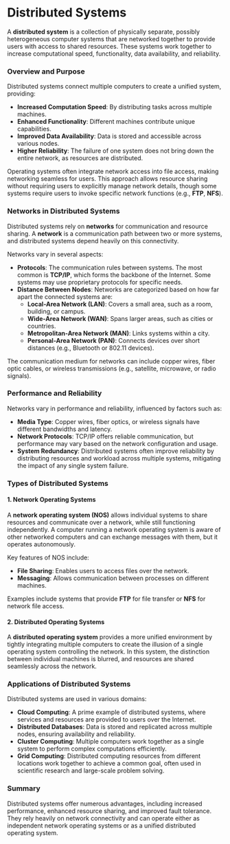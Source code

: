 # Distributed Systems

A **distributed system** is a collection of physically separate, possibly heterogeneous computer systems that are networked together to provide users with access to shared resources. These systems work together to increase computational speed, functionality, data availability, and reliability.

###  Overview and Purpose

Distributed systems connect multiple computers to create a unified system, providing:
- **Increased Computation Speed**: By distributing tasks across multiple machines.
- **Enhanced Functionality**: Different machines contribute unique capabilities.
- **Improved Data Availability**: Data is stored and accessible across various nodes.
- **Higher Reliability**: The failure of one system does not bring down the entire network, as resources are distributed.

Operating systems often integrate network access into file access, making networking seamless for users. This approach allows resource sharing without requiring users to explicitly manage network details, though some systems require users to invoke specific network functions (e.g., **FTP**, **NFS**).

###  Networks in Distributed Systems

Distributed systems rely on **networks** for communication and resource sharing. A **network** is a communication path between two or more systems, and distributed systems depend heavily on this connectivity.

Networks vary in several aspects:
- **Protocols**: The communication rules between systems. The most common is **TCP/IP**, which forms the backbone of the Internet. Some systems may use proprietary protocols for specific needs.
- **Distance Between Nodes**: Networks are categorized based on how far apart the connected systems are:
  - **Local-Area Network (LAN)**: Covers a small area, such as a room, building, or campus.
  - **Wide-Area Network (WAN)**: Spans larger areas, such as cities or countries.
  - **Metropolitan-Area Network (MAN)**: Links systems within a city.
  - **Personal-Area Network (PAN)**: Connects devices over short distances (e.g., Bluetooth or 802.11 devices).
  
The communication medium for networks can include copper wires, fiber optic cables, or wireless transmissions (e.g., satellite, microwave, or radio signals).

### Performance and Reliability

Networks vary in performance and reliability, influenced by factors such as:
- **Media Type**: Copper wires, fiber optics, or wireless signals have different bandwidths and latency.
- **Network Protocols**: TCP/IP offers reliable communication, but performance may vary based on the network configuration and usage.
- **System Redundancy**: Distributed systems often improve reliability by distributing resources and workload across multiple systems, mitigating the impact of any single system failure.

###  Types of Distributed Systems

####   1. Network Operating Systems

A **network operating system (NOS)** allows individual systems to share resources and communicate over a network, while still functioning independently. A computer running a network operating system is aware of other networked computers and can exchange messages with them, but it operates autonomously.

Key features of NOS include:
- **File Sharing**: Enables users to access files over the network.
- **Messaging**: Allows communication between processes on different machines.

Examples include systems that provide **FTP** for file transfer or **NFS** for network file access.

####   2. Distributed Operating Systems

A **distributed operating system** provides a more unified environment by tightly integrating multiple computers to create the illusion of a single operating system controlling the network. In this system, the distinction between individual machines is blurred, and resources are shared seamlessly across the network.

###  Applications of Distributed Systems

Distributed systems are used in various domains:
- **Cloud Computing**: A prime example of distributed systems, where services and resources are provided to users over the Internet.
- **Distributed Databases**: Data is stored and replicated across multiple nodes, ensuring availability and reliability.
- **Cluster Computing**: Multiple computers work together as a single system to perform complex computations efficiently.
- **Grid Computing**: Distributed computing resources from different locations work together to achieve a common goal, often used in scientific research and large-scale problem solving.

### Summary

Distributed systems offer numerous advantages, including increased performance, enhanced resource sharing, and improved fault tolerance. They rely heavily on network connectivity and can operate either as independent network operating systems or as a unified distributed operating system. 

